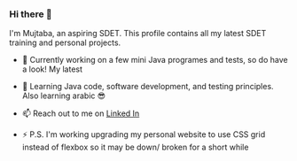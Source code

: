 ### Hi there 👋

I'm Mujtaba, an aspiring SDET. This profile contains all my latest SDET training and personal projects. 

- 🔭 Currently working on a few mini Java programes and tests, so do have a look! My latest 
 
- 🌱 Learning Java code, software development, and testing principles. Also learning arabic :sunglasses:

- 📫 Reach out to me on [Linked In](https://www.linkedin.com/in/mujtabamoosavi/)



- ⚡ P.S. I'm working upgrading my personal website to use CSS grid instead of flexbox so it may be down/ broken for a short while



<!--
**mujm4tic/mujm4tic** is a ✨ _special_ ✨ repository because its `README.md` (this file) appears on your GitHub profile.

Here are some ideas to get you started:

- 🔭 I’m currently working on ...
- 🌱 I’m currently learning ...
- 👯 I’m looking to collaborate on ...
- 🤔 I’m looking for help with ...
- 💬 Ask me about ...
- 📫 How to reach me: ...
- 😄 Pronouns: ...
- ⚡ Fun fact: ...
-->
